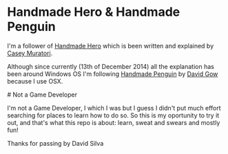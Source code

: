 # Handmade Hero & Handmade Penguin

I'm a follower of [Handmade Hero](http://handmadehero.org/) which is
been written and explained by [Casey Muratori](http://mollyrocket.com/casey/about.html).

Although since currently (13th of December 2014) all the explanation has been around Windows OS
I'm following [Handmade Penguin](http://davidgow.net/handmadepenguin) by [David Gow](http://davidgow.net/)
because I use OSX.

# Not a Game Developer

I'm not a Game Developer, I which I was but I guess I didn't put much effort searching for places to learn how to do so.
So this is my oportunity to try it out, and that's what this repo is about: learn, sweat and swears and mostly fun!

Thanks for passing by
David Silva
